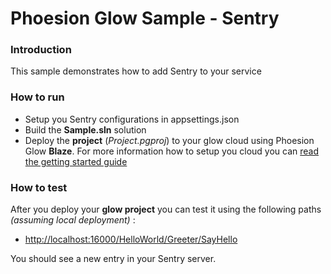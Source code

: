# Phoesion Glow Sample - Sentry

### Introduction
This sample demonstrates how to add Sentry to your service


### How to run
- Setup you Sentry configurations in appsettings.json
- Build the **Sample.sln** solution
- Deploy the **project** (*Project.pgproj*) to your glow cloud using Phoesion Glow **Blaze**. For more information how to setup you cloud you can [read the getting started guide](https://glow-docs.phoesion.com/getting_started/DevMachine_Setup.html)


### How to test
After you deploy your **glow project** you can test it using the following paths *(assuming local deployment)* :

- [http://localhost:16000/HelloWorld/Greeter/SayHello](http://localhost:16000/HelloWorld/Greeter/SayHello)

You should see a new entry in your Sentry server.

